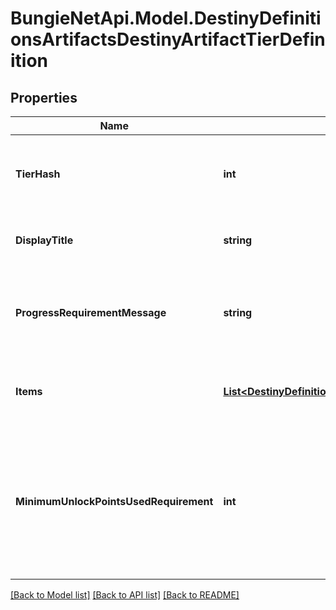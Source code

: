 # BungieNetApi.Model.DestinyDefinitionsArtifactsDestinyArtifactTierDefinition
## Properties

Name | Type | Description | Notes
------------ | ------------- | ------------- | -------------
**TierHash** | **int** | An identifier, unique within the Artifact, for this specific tier. | [optional] 
**DisplayTitle** | **string** | The human readable title of this tier, if any. | [optional] 
**ProgressRequirementMessage** | **string** | A string representing the localized minimum requirement text for this Tier, if any. | [optional] 
**Items** | [**List&lt;DestinyDefinitionsArtifactsDestinyArtifactTierItemDefinition&gt;**](DestinyDefinitionsArtifactsDestinyArtifactTierItemDefinition.md) | The items that can be earned within this tier. | [optional] 
**MinimumUnlockPointsUsedRequirement** | **int** | The minimum number of \&quot;unlock points\&quot; that you must have used before you can unlock items from this tier. | [optional] 

[[Back to Model list]](../README.md#documentation-for-models) [[Back to API list]](../README.md#documentation-for-api-endpoints) [[Back to README]](../README.md)

